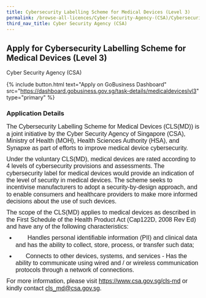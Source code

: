 ```yaml
---
title: Cybersecurity Labelling Scheme for Medical Devices (Level 3)
permalink: /browse-all-licences/Cyber-Security-Agency-(CSA)/Cybersecurity-Labelling-Scheme-for-Medical-Devices-(Level-3)
third_nav_title: Cyber Security Agency (CSA)
---
```


## Apply for Cybersecurity Labelling Scheme for Medical Devices (Level 3)

Cyber Security Agency (CSA)

{% include button.html text="Apply on GoBusiness Dashboard" src="https://dashboard.gobusiness.gov.sg/task-details/medicaldeviceslvl3" type="primary" %}

<H3>Application Details</H3>

<p style='margin-top:0cm;margin-right:0cm;margin-bottom:8.0pt;margin-left:0cm;line-height:115%;font-size:16px;font-family:"Aptos",sans-serif;'>The Cybersecurity Labelling Scheme for Medical Devices (CLS(MD)) is a joint initiative by the Cyber Security Agency of Singapore (CSA), Ministry of Health (MOH), Health Sciences Authority (HSA), and Synapxe as part of efforts to improve medical device cybersecurity.</p>
<p style='margin-top:0cm;margin-right:0cm;margin-bottom:8.0pt;margin-left:0cm;line-height:115%;font-size:16px;font-family:"Aptos",sans-serif;'>Under the voluntary CLS(MD), medical devices are rated according to 4 levels of cybersecurity provisions and assessments. The cybersecurity label for medical devices would provide an indication of the level of security in medical devices. The scheme seeks to incentivise manufacturers to adopt a security-by-design approach, and to enable consumers and healthcare providers to make more informed decisions about the use of such devices.</p>
<p style='margin-top:0cm;margin-right:0cm;margin-bottom:8.0pt;margin-left:0cm;line-height:115%;font-size:16px;font-family:"Aptos",sans-serif;'>The scope of the CLS(MD) applies to medical devices as described in the First Schedule of the Health Product Act (Cap122D, 2008 Rev Ed) and have any of the following characteristics:</p>
<ul style="margin-bottom:0cm;margin-top:0cm;" type="disc">
    <li style='margin-top:0cm;margin-right:0cm;margin-bottom:8.0pt;margin-left:0cm;line-height:115%;font-size:16px;font-family:"Aptos",sans-serif;'>&nbsp; &nbsp; &nbsp; &nbsp;Handles personal identifiable information (PII) and clinical data and has the ability to collect, store, process, or transfer such data;</li>
    <li style='margin-top:0cm;margin-right:0cm;margin-bottom:8.0pt;margin-left:0cm;line-height:115%;font-size:16px;font-family:"Aptos",sans-serif;'>&nbsp; &nbsp; &nbsp; Connects to other devices, systems, and services - Has the ability to communicate using wired and / or wireless communication protocols through a network of connections.</li>
</ul>
<p style='margin-top:0cm;margin-right:0cm;margin-bottom:8.0pt;margin-left:0cm;line-height:115%;font-size:16px;font-family:"Aptos",sans-serif;'>For more information, please visit <a href="https://www.csa.gov.sg/cls-md" target="_blank">https://www.csa.gov.sg/cls-md</a> or kindly contact <a href="cls_md@csa.gov.sg" target="_blank">cls_md@csa.gov.sg</a>.</p>
<p style='margin-top:0cm;margin-right:0cm;margin-bottom:8.0pt;margin-left:0cm;line-height:115%;font-size:16px;font-family:"Aptos",sans-serif;'>&nbsp;</p>

